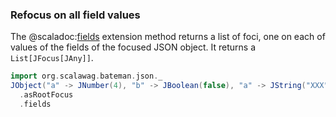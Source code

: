 ### Refocus on all field values

The
@scaladoc:[fields](org.scalawag.bateman.json.focus.JFocusJObjectOps#fields)
extension method returns a list of foci, one on each of values of the 
fields of the focused JSON object. It returns a
`List[JFocus[JAny]]`.

```scala mdoc:bateman:list:focus
import org.scalawag.bateman.json._
JObject("a" -> JNumber(4), "b" -> JBoolean(false), "a" -> JString("XXX"))
  .asRootFocus
  .fields
```
